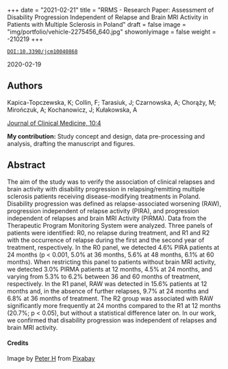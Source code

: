 +++
date = "2021-02-21"
title = "RRMS - Research Paper: Assessment of Disability Progression Independent of Relapse and Brain MRI Activity in Patients with Multiple Sclerosis in Poland"
draft = false
image = "img/portfolio/vehicle-2275456_640.jpg"
showonlyimage = false
weight = -210219
+++

[`DOI:10.3390/jcm10040868`](https://doi.org/10.3390/jcm10040868)

2020-02-19
<!--more-->

## Authors

Kapica-Topczewska, K; Collin, F; Tarasiuk, J;
Czarnowska, A; Chorąży, M; Mirończuk, A; Kochanowicz, J;
Kułakowska, A

[Journal of Clinical Medicine, 10:4](https://doi.org/10.3390/jcm10040868)

**My contribution:** Study concept and design, data pre-processing and
analysis, drafting the manuscript and figures.

## Abstract

The aim of the study was to verify the association of clinical relapses and
brain activity with disability progression in relapsing/remitting multiple
sclerosis patients receiving disease-modifying treatments in Poland. Disability
progression was defined as relapse-associated worsening (RAW), progression
independent of relapse activity (PIRA), and progression independent of relapses
and brain MRI Activity (PIRMA). Data from the Therapeutic Program Monitoring
System were analyzed. Three panels of patients were identified: R0, no relapse
during treatment, and R1 and R2 with the occurrence of relapse during the first
and the second year of treatment, respectively. In the R0 panel, we detected
4.6% PIRA patients at 24 months (p &lt; 0.001, 5.0% at 36 months, 5.6% at 48
months, 6.1% at 60 months). When restricting this panel to patients without
brain MRI activity, we detected 3.0% PIRMA patients at 12 months, 4.5% at 24
months, and varying from 5.3% to 6.2% between 36 and 60 months of treatment,
respectively. In the R1 panel, RAW was detected in 15.6% patients at 12 months
and, in the absence of further relapses, 9.7% at 24 months and 6.8% at 36 months
of treatment. The R2 group was associated with RAW significantly more frequently
at 24 months compared to the R1 at 12 months (20.7%; p &lt; 0.05), but without a
statistical difference later on. In our work, we confirmed that disability
progression was independent of relapses and brain MRI activity.

#### Credits

Image by <a href="https://pixabay.com/users/tama66-1032521/?utm_source=link-attribution&amp;utm_medium=referral&amp;utm_campaign=image&amp;utm_content=2275456">Peter H</a> from <a href="https://pixabay.com/?utm_source=link-attribution&amp;utm_medium=referral&amp;utm_campaign=image&amp;utm_content=2275456">Pixabay</a>
